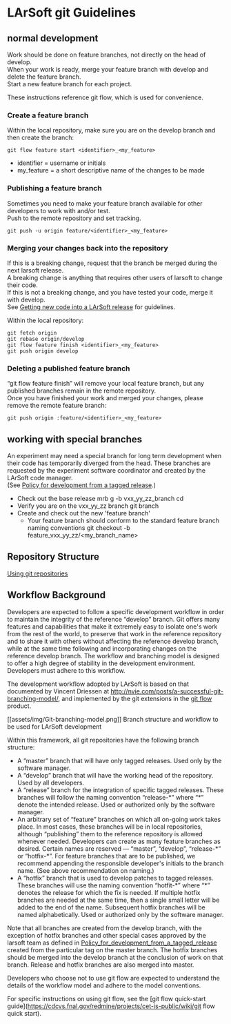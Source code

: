 # LArSoft git Guidelines



## normal development

Work should be done on feature branches, not directly on the head of develop.  
When your work is ready, merge your feature branch with develop and delete the feature branch.  
Start a new feature branch for each project.

These instructions reference git flow, which is used for convenience.

### Create a feature branch

Within the local repository, make sure you are on the develop branch and then create the branch:

    git flow feature start <identifier>_<my_feature>

-   identifier = username or initials
-   my_feature = a short descriptive name of the changes to be made

### Publishing a feature branch

Sometimes you need to make your feature branch available for other developers to work with and/or test.  
Push to the remote repository and set tracking.

    git push -u origin feature/<identifier>_<my_feature>

### Merging your changes back into the repository

If this is a breaking change, request that the branch be merged during the next larsoft release.  
A breaking change is anything that requires other users of larsoft to change their code.  
If this is not a breaking change, and you have tested your code, merge it with develop.  
See [Getting new code into a LArSoft release](Getting_new_code_into_a_LArSoft_release) for guidelines.

Within the local repository:

    git fetch origin
    git rebase origin/develop
    git flow feature finish <identifier>_<my_feature>
    git push origin develop

### Deleting a published feature branch

“git flow feature finish” will remove your local feature branch, but any published branches remain in the remote repository.  
Once you have finished your work and merged your changes, please remove the remote feature branch:

    git push origin :feature/<identifier>_<my_feature>

## working with special branches

An experiment may need a special branch for long term development when their code has temporarily diverged from the head. These branches are requested by the experiment software coordinator and created by the LArSoft code manager.  
(See [Policy for development from a tagged release](Policy_for_development_from_a_tagged_release).)

-   Check out the base release
        mrb g -b vxx_yy_zz_branch <repository>
        cd <repository>
-   Verify you are on the vxx_yy_zz branch
        git branch
-   Create and check out the new 'feature branch'
    -   Your feature branch should conform to the standard feature branch naming conventions
            git checkout -b feature_vxx_yy_zz/<my_branch_name>

## Repository Structure

[Using git repositories](Using_git_repositories)

## Workflow Background

Developers are expected to follow a specific development workflow in order to maintain the integrity of the reference “develop” branch. Git offers many features and capabilities that make it extremely easy to isolate one's work from the rest of the world, to preserve that work in the reference repository and to share it with others without affecting the reference develop branch, while at the same time following and incorporating changes on the reference develop branch. The workflow and branching model is designed to offer a high degree of stability in the development environment. Developers must adhere to this workflow.

The development workflow adopted by LArSoft is based on that documented by Vincent Driessen at http://nvie.com/posts/a-successful-git-branching-model/, and implemented by the git extensions in the [git flow](http://github.com/nvie/gitflow) product.

[[assets/img/Git-branching-model.png]]
Branch structure and workflow to be used for LArSoft development

Within this framework, all git repositories have the following branch structure:

-   A “master” branch that will have only tagged releases. Used only by the software manager.
-   A “develop” branch that will have the working head of the repository. Used by all developers.
-   A “release” branch for the integration of specific tagged releases. These branches will follow the naming convention “release-\*” where “\*” denote the intended release. Used or authorized only by the software manager.
-   An arbitrary set of “feature” branches on which all on-going work takes place. In most cases, these branches will be in local repositories, although “publishing” them to the reference repository is allowed whenever needed. Developers can create as many feature branches as desired. Certain names are reserved — “master”, “develop”, “release-\*” or “hotfix-\*”. For feature branches that are to be published, we recommend appending the responsible developer's initials to the branch name. (See above recommendation on naming.)
-   A “hotfix” branch that is used to develop patches to tagged releases. These branches will use the naming convention “hotfit-\*” where “\*” denotes the release for which the fix is needed. If multiple hotfix branches are needed at the same time, then a single small letter will be added to the end of the name. Subsequent hotfix branches will be named alphabetically. Used or authorized only by the software manager.

Note that all branches are created from the develop branch, with the exception of hotfix branches and other special cases approved by the larsoft team as defined in [Policy_for_development_from_a_tagged_release](Policy_for_development_from_a_tagged_release) created from the particular tag on the master branch. The hotfix branches should be merged into the develop branch at the conclusion of work on that branch. Release and hotfix branches are also merged into master.

Developers who choose not to use git flow are expected to understand the details of the workflow model and adhere to the model conventions.

For specific instructions on using git flow, see the [git flow quick-start guide](https://cdcvs.fnal.gov/redmine/projects/cet-is-public/wiki/git flow quick start).
